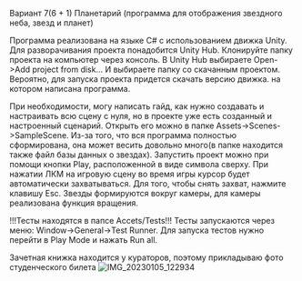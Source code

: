 Вариант 7(6 + 1) Планетарий (программа для отображения звездного неба, звезд и планет)

Программа реализована на языке C# с использованием движка Unity. Для разворачивания проекта понадобится Unity Hub. 
Клонируйте папку проекта на компьютер через консоль. В Unity Hub выбираете Open->Add project from disk... И выбираете папку со скачанным проектом.
Вероятно, для запуска проекта придется скачать версию движка. на котором написана программа.

При необходимости, могу написать гайд, как нужно создавать и настраивать всю сцену с нуля, но в проекте уже есть созданный и настроенный сценарий. 
Открыть его можно в папке Assets->Scenes->SampleScene. 
Из-за того, что вся программа полностью сформирована, она может весить довольно много(в папке находится также файл базы данных о звездах).
Запустить проект можно при помощи кнопки Play, расположенной в виде символа сверху. При нажатии ЛКМ на игровую сцену во время игры курсор будет автоматически захватываться. 
Для того, чтобы снять захват, нажмите клавишу Esc. Звезды формируются вокруг камеры, для камеры реализована функция вращения.

!!!Тесты находятся в папсе Accets/Tests!!!
Тесты запускаются через меню: Window->General->Test Runner. Для запуска тестов нужно перейти в Play Mode и нажать Run all.

Зачетная книжка находится у кураторов, поэтому прикладываю фото студенческого билета
![IMG_20230105_122934](https://user-images.githubusercontent.com/102675886/212170209-0ad81236-fcd6-4e14-84eb-b94ac9cb487e.jpg)
